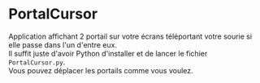 # PortalCursor

Application affichant 2 portail sur votre écrans téléportant votre sourie si elle passe dans l'un d'entre eux.  
Il suffit juste d'avoir Python d'installer et de lancer le fichier `PortalCursor.py`.  
Vous pouvez déplacer les portails comme vous voulez.  